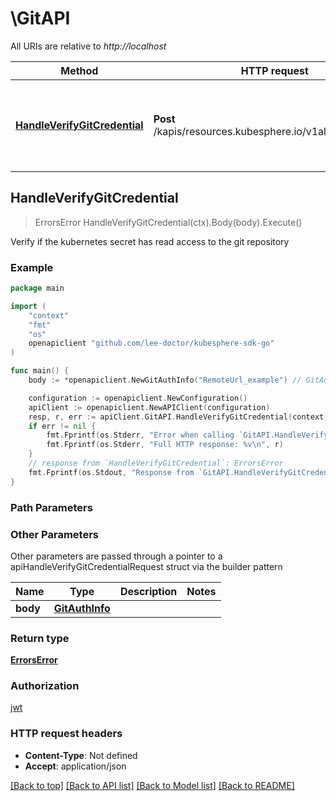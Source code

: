 # \GitAPI

All URIs are relative to *http://localhost*

Method | HTTP request | Description
------------- | ------------- | -------------
[**HandleVerifyGitCredential**](GitAPI.md#HandleVerifyGitCredential) | **Post** /kapis/resources.kubesphere.io/v1alpha2/git/verify | Verify if the kubernetes secret has read access to the git repository



## HandleVerifyGitCredential

> ErrorsError HandleVerifyGitCredential(ctx).Body(body).Execute()

Verify if the kubernetes secret has read access to the git repository

### Example

```go
package main

import (
	"context"
	"fmt"
	"os"
	openapiclient "github.com/lee-doctor/kubesphere-sdk-go"
)

func main() {
	body := *openapiclient.NewGitAuthInfo("RemoteUrl_example") // GitAuthInfo | 

	configuration := openapiclient.NewConfiguration()
	apiClient := openapiclient.NewAPIClient(configuration)
	resp, r, err := apiClient.GitAPI.HandleVerifyGitCredential(context.Background()).Body(body).Execute()
	if err != nil {
		fmt.Fprintf(os.Stderr, "Error when calling `GitAPI.HandleVerifyGitCredential``: %v\n", err)
		fmt.Fprintf(os.Stderr, "Full HTTP response: %v\n", r)
	}
	// response from `HandleVerifyGitCredential`: ErrorsError
	fmt.Fprintf(os.Stdout, "Response from `GitAPI.HandleVerifyGitCredential`: %v\n", resp)
}
```

### Path Parameters



### Other Parameters

Other parameters are passed through a pointer to a apiHandleVerifyGitCredentialRequest struct via the builder pattern


Name | Type | Description  | Notes
------------- | ------------- | ------------- | -------------
 **body** | [**GitAuthInfo**](GitAuthInfo.md) |  | 

### Return type

[**ErrorsError**](ErrorsError.md)

### Authorization

[jwt](../README.md#jwt)

### HTTP request headers

- **Content-Type**: Not defined
- **Accept**: application/json

[[Back to top]](#) [[Back to API list]](../README.md#documentation-for-api-endpoints)
[[Back to Model list]](../README.md#documentation-for-models)
[[Back to README]](../README.md)

